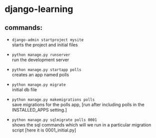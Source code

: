# django-learning

## commands:
* `django-admin startproject mysite`  
starts the project and initial files  

* `python manage.py runserver`  
    run the development server  

* `python manage.py startapp polls`  
creates an app named polls  

* `python manage.py migrate`  
    initial db file

* `python manage.py makemigrations polls`  
save migrations for the polls app, [run after including polls in the INSTALLED_APPS setting.]  

* `python manage.py sqlmigrate polls 0001`  
shows the sql commands which will we run in a particular migration script [here it is 0001_initial.py]